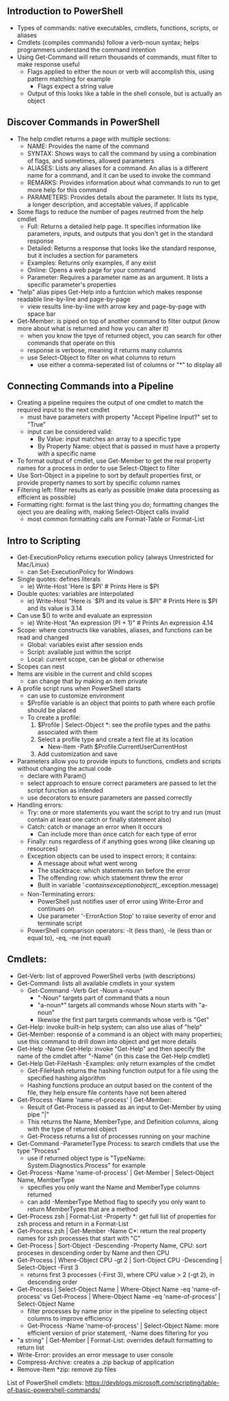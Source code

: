 ## Introduction to PowerShell
- Types of commands: native executables, cmdlets, functions, scripts, or aliases
- Cmdlets (compiles commands) follow a verb-noun syntax; helps programmers understand the command intention
- Using Get-Command will return thousands of commands, must filter to make response useful
  - Flags applied to either the noun or verb will accomplish this, using pattern matching for example
    - Flags expect a string value
  - Output of this looks like a table in the shell console, but is actually an object
  

## Discover Commands in PowerShell
- The help cmdlet returns a page with multiple sections:
  - NAME: Provides the name of the command
  - SYNTAX: Shows ways to call the command by using a combination of flags, and sometimes, allowed parameters
  - ALIASES: Lists any aliases for a command. An alias is a different name for a command, and it can be used to invoke the command
  - REMARKS: Provides information about what commands to run to get more help for this command
  - PARAMETERS: Provides details about the parameter. It lists its type, a longer description, and acceptable values, if applicable
- Some flags to reduce the number of pages reutrned from the help cmdlet
  - Full: Returns a detailed help page. It specifies information like parameters, inputs, and outputs that you don't get in the standard response
  - Detailed: Returns a response that looks like the standard response, but it includes a section for parameters
  - Examples: Returns only examples, if any exist
  - Online: Opens a web page for your command
  - Parameter: Requires a parameter name as an argument. It lists a specific parameter's properties
- "help" alias pipes Get-Help into a funtcion which makes response readable line-by-line and page-by-page
  - view results line-by-line with arrow key and page-by-page with space bar
- Get-Member: is piped on top of another command to filter output (know more about what is returned and how you can alter it)
  - when you know the tpye of returned object, you can search for other commands that operate on this
  - response is verbose, meaning it returns many columns
  - use Select-Object to filter on what columns to return
    - use either a comma-seperated list of columns or "*" to display all


## Connecting Commands into a Pipeline
- Creating a pipeline requires the output of one cmdlet to match the required input to the next cmdlet
  - must have parameters with property "Accept Pipeline Input?" set to "True"
  - input can be considered valid:
    - By Value: input matches an array to a specific type
    - By Property Name: object that is passed in must have a property with a specific name
- To format output of cmdlet, use Get-Member to get the real property names for a process in order to use Select-Object to filter
- Use Sort-Object in a pipeline to sort by default properties first, or provide property names to sort by specific column names
- Filtering left: filter results as early as possible (make data processing as efficient as possible)
- Formatting right: format is the last thing you do; formatting changes the oject you are dealing with, making Select-Object calls invalid
  - most common formatting calls are Format-Table or Format-List


## Intro to Scripting
- Get-ExecutionPolicy returns execution policy (always Unrestricted for Mac/Linux)
  - can Set-ExecutionPolicy for Windows
- Single quotes: defines literals
  - ie) Write-Host 'Here is $PI' # Prints Here is $PI
- Double quotes: variables are interpolated
  - ie) Write-Host "Here is `$PI and its value is $PI" # Prints Here is $PI and its value is 3.14
- Can use $() to write and evaluate an expression
  - ie) Write-Host "An expression $($PI + 1)" # Prints An expression 4.14
- Scope: where constructs like variables, aliases, and functions can be read and changed
  - Global: variables exist after session ends
  - Script: available just within the script
  - Local: current scope, can be global or otherwise
- Scopes can nest
- Items are visible in the current and child scopes
  - can change that by making an item private 
- A profile script runs when PowerShell starts
  - can use to customize environment
  - $Profile variable is an object that points to path where each profile should be placed
  - To create a profile:
    1) $Profile | Select-Object \*: see the profile types and the paths associated with them
    2) Select a profile type and create a text file at its location
        - New-Item -Path $Profile.CurrentUserCurrentHost
    3) Add customization and save  
- Parameters allow you to provide inputs to functions, cmdlets and scripts without changing the actual code
  - declare with Param()
  - select approach to ensure correct parameters are passed to let the script function as intended
  - use decorators to ensure parameters are passed correctly
- Handling errors:
  - Try: one or more statements you want the script to try and run (must contain at least one catch or finally statement also)
  - Catch: catch or manage an error when it occurs
    - Can include more than once catch for each type of error
  - Finally: runs regardless of if anything goes wrong (like cleaning up resources)
  - Exception objects can be used to inspect errors; it contains:
    - A message about what went wrong
    - The stacktrace: which statements ran before the error
    - The offending row: which statement threw the error
    - Built in variable '$_' contains exception object ($_.exception.message)
  - Non-Terminating errors:
    - PowerShell just notifies user of error using Write-Error and continues on
    - Use parameter '-ErrorAction Stop' to raise severity of error and terminate script
  - PowerShell comparison operators: -lt (less than), -le (less than or equal to), -eq, -ne (not equal) 

## Cmdlets:
- Get-Verb: list of approved PowerShell verbs (with descriptions)
- Get-Command: lists all available cmdlets in your system
  - Get-Command -Verb Get -Noun a-noun*
    - "-Noun" targets part of command thats a noun
    - "a-noun*" targets all commands whose Noun starts with "a-noun"
    - likewise the first part targets commands whose verb is "Get"
- Get-Help: invoke built-in help system; can also use alias of "help"
- Get-Member: response of a command is an object with many properties; use this command to drill down into object and get more details
- Get-Help -Name Get-Help: invoke "Get-Help" and then specify the name of the cmdlet after "-Name" (in this case the Get-Help cmdlet)
- Get-Help Get-FileHash -Examples: only return examples of the cmdlet
  - Get-FileHash returns the hashing function output for a file using the specified hashing algorithm
  - Hashing functions produce an output based on the content of the file, they help ensure file contents have not been altered
- Get-Process -Name 'name-of-process' | Get-Member:
  - Result of Get-Process is passed as an input to Get-Member by using pipe "|"
  - This returns the Name, MemberType, and Definition columns, along with the type of returned object
  - Get-Process returns a list of processes running on your machine
- Get-Command -ParameterType Process: to search cmdlets that use the type "Process"
  - use if returned object type is "TypeName: System.Diagnostics.Process" for example
- Get-Process -Name 'name-of-process' | Get-Member | Select-Object Name, MemberType
  - specifies you only want the Name and MemberType columns returned
  - can add -MemberType Method flag to specify you only want to return MemberTypes that are a method
- Get-Process zsh | Format-List -Property \*: get full list of properties for zsh process and return in a Format-List
- Get-Process zsh | Get-Member -Name C*: return the real property names for zsh processes that start with "C"
- Get-Process | Sort-Object -Descending -Property Name, CPU: sort proceses in descending order by Name and then CPU 
- Get-Process | Where-Object CPU -gt 2 | Sort-Object CPU -Descending | Select-Object -First 3
  - returns first 3 processes (-First 3), where CPU value > 2 (-gt 2), in descending order
- Get-Process | Select-Object Name | Where-Object Name -eq 'name-of-process' vs Get-Process | Where-Object Name -eq 'name-of-process' | Select-Object Name
  - filter processes by name prior in the pipeline to selecting object columns to improve efficiency
  - Get-Process -Name 'name-of-process' | Select-Object Name: more efficient version of prior statement, -Name does filtering for you
- "a string" | Get-Member | Format-List: overrides default formatting to return list
- Write-Error: provides an error message to user console
- Compress-Archive: creates a .zip backup of application
- Remove-Item \*zip: remove zip files

List of PowerShell cmdlets: https://devblogs.microsoft.com/scripting/table-of-basic-powershell-commands/
